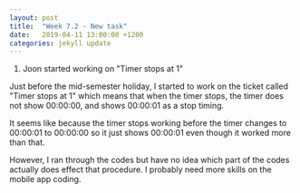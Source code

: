 ```yaml
---
layout: post
title:  "Week 7.2 - New task"
date:   2019-04-11 13:00:00 +1200
categories: jekyll update
---
```

1. Joon started working on "Timer stops at 1"

Just before the mid-semester holiday, I started to work on the ticket called "Timer stops at 1" which means that when the timer stops, the timer does not show 00:00:00, and shows 00:00:01 as a stop timing.<br>

It seems like because the timer stops working before the timer changes to 00:00:01 to 00:00:00 so it just shows 00:00:01 even though it worked more than that.<br>

However, I ran through the codes but have no idea which part of the codes actually does effect that procedure. I probably need more skills on the mobile app coding.